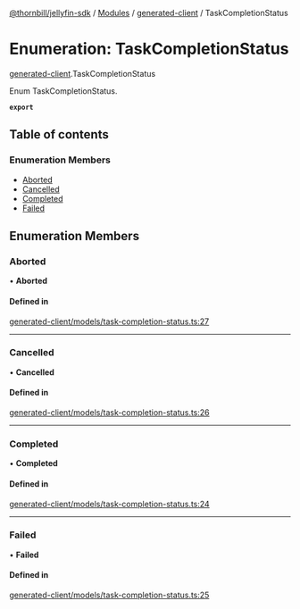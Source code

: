 [@thornbill/jellyfin-sdk](../README.md) / [Modules](../modules.md) / [generated-client](../modules/generated_client.md) / TaskCompletionStatus

# Enumeration: TaskCompletionStatus

[generated-client](../modules/generated_client.md).TaskCompletionStatus

Enum TaskCompletionStatus.

**`export`**

## Table of contents

### Enumeration Members

- [Aborted](generated_client.TaskCompletionStatus.md#aborted)
- [Cancelled](generated_client.TaskCompletionStatus.md#cancelled)
- [Completed](generated_client.TaskCompletionStatus.md#completed)
- [Failed](generated_client.TaskCompletionStatus.md#failed)

## Enumeration Members

### Aborted

• **Aborted**

#### Defined in

[generated-client/models/task-completion-status.ts:27](https://github.com/jellyfin/jellyfin-sdk-typescript/blob/fa599ae/src/generated-client/models/task-completion-status.ts#L27)

___

### Cancelled

• **Cancelled**

#### Defined in

[generated-client/models/task-completion-status.ts:26](https://github.com/jellyfin/jellyfin-sdk-typescript/blob/fa599ae/src/generated-client/models/task-completion-status.ts#L26)

___

### Completed

• **Completed**

#### Defined in

[generated-client/models/task-completion-status.ts:24](https://github.com/jellyfin/jellyfin-sdk-typescript/blob/fa599ae/src/generated-client/models/task-completion-status.ts#L24)

___

### Failed

• **Failed**

#### Defined in

[generated-client/models/task-completion-status.ts:25](https://github.com/jellyfin/jellyfin-sdk-typescript/blob/fa599ae/src/generated-client/models/task-completion-status.ts#L25)
